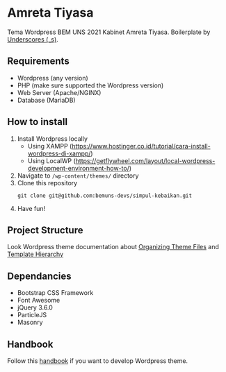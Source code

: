 # Amreta Tiyasa
Tema Wordpress BEM UNS 2021 Kabinet Amreta Tiyasa. Boilerplate by [Underscores (_s)](https://underscores.me/).

## Requirements
  * Wordpress (any version)
  * PHP (make sure supported the Wordpress version)
  * Web Server (Apache/NGINX)
  * Database (MariaDB)

## How to install
  1. Install Wordpress locally
     * Using XAMPP (https://www.hostinger.co.id/tutorial/cara-install-wordpress-di-xampp/)
     * Using LocalWP (https://getflywheel.com/layout/local-wordpress-development-environment-how-to/)
  2. Navigate to `/wp-content/themes/` directory
  3. Clone this repository
     ```
     git clone git@github.com:bemuns-devs/simpul-kebaikan.git
     ```
  4. Have fun!

## Project Structure
Look Wordpress theme documentation about [Organizing Theme Files](https://developer.wordpress.org/themes/basics/organizing-theme-files/) and [Template Hierarchy](https://developer.wordpress.org/themes/basics/template-hierarchy/)

## Dependancies
  * Bootstrap CSS Framework
  * Font Awesome
  * jQuery 3.6.0
  * ParticleJS
  * Masonry

## Handbook
Follow this [handbook](https://developer.wordpress.org/themes/) if you want to develop Wordpress theme.
